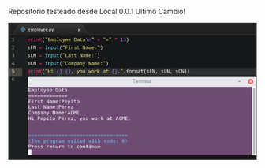 Repositorio testeado desde Local 0.0.1
Ultimo Cambio!

![Screenshot](https://github.com/jacquexgithub/prueba/blob/master/resources/preview.png)
